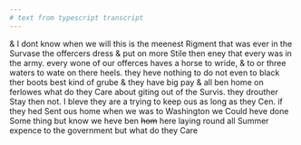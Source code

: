 ```yaml
---
# text from typescript transcript
---
```

& I dont know when we will  this is the meenest Rigment that was ever in the Survase  the offercers dress & put on more Stile then eney that every was in the army. every wone of our offerces haves a horse to wride, & to or three waters to wate on there heels. they heve nothing to do not even to black ther boots best kind of grube & they have big pay & all ben home on ferlowes  what do they Care about giting out of the Survis. they drouther Stay then not. I bleve they are a trying to keep ous as long as they Cen. if they hed Sent ous home when we was to Washington we Could heve done Some thing but know we heve ben ~~hom~~ here laying round all Summer expence to the government but what do they Care
